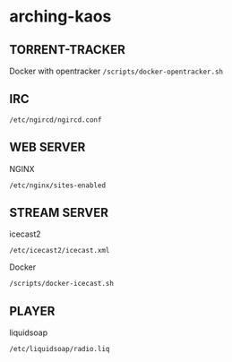 # arching-kaos

## TORRENT-TRACKER

Docker with opentracker
`/scripts/docker-opentracker.sh`

## IRC

`/etc/ngircd/ngircd.conf`

## WEB SERVER

NGINX

`/etc/nginx/sites-enabled`

## STREAM SERVER

icecast2

`/etc/icecast2/icecast.xml`

Docker

`/scripts/docker-icecast.sh`


## PLAYER

liquidsoap

`/etc/liquidsoap/radio.liq`


